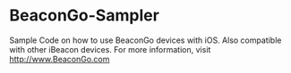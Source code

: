 BeaconGo-Sampler
================

Sample Code on how to use BeaconGo devices with iOS. Also compatible with other iBeacon devices. For more information, visit http://www.BeaconGo.com
